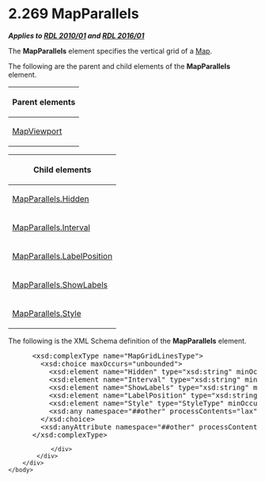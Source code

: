<html dir="LTR" xmlns:mshelp="http://msdn.microsoft.com/mshelp" xmlns:ddue="http://ddue.schemas.microsoft.com/authoring/2003/5" xmlns:xlink="http://www.w3.org/1999/xlink" xmlns:tool="http://www.microsoft.com/tooltip">
    <head>
        <meta http-equiv="Content-Type" content="text/html; CHARSET=utf-8"></meta>
        <meta name="save" content="history"></meta>
        <title>2.269 MapParallels</title>
        <xml>
            <mshelp:toctitle title="2.269 MapParallels"></mshelp:toctitle>
            <mshelp:rltitle title="[MS-RDL]: MapParallels"></mshelp:rltitle>
            <mshelp:keyword index="A" term="3d9fec55-d247-4a40-821d-3bde34fafbe9"></mshelp:keyword>
            <mshelp:attr name="DCSext.ContentType" value="open specification"></mshelp:attr>
            <mshelp:attr name="AssetID" value="3d9fec55-d247-4a40-821d-3bde34fafbe9"></mshelp:attr>
            <mshelp:attr name="TopicType" value="kbRef"></mshelp:attr>
            <mshelp:attr name="DCSext.Title" value="[MS-RDL]: MapParallels" />
        </xml>
    </head>
    <body>
        <div id="header">
            <h1 class="heading">2.269 MapParallels</h1>
        </div>
        <div id="mainSection">
            <div id="mainBody">
                <div id="allHistory" class="saveHistory"></div>
                <div id="sectionSection0" class="section" name="collapseableSection">
                    

<p><b><i>Applies to </i></b><a href="3428e690-a348-4ec7-8a6a-8efb42d2cdee.htm"><b><i>RDL 2010/01</i></b></a><b><i>
and </i></b><a href="52ce3983-2bfc-4e72-9359-42aaf5fe4509.htm"><b><i>RDL 2016/01</i></b></a></p>

<p>The <b>MapParallels</b> element specifies the vertical grid
of a <a href="fd166dd8-6772-4507-b3f6-50a2b7cfd6ac.htm">Map</a>.</p>

<p>The following are the parent and child elements of the <b>MapParallels</b>
element.</p>

<table>
 <thead>
  <tr>
   <th>
   <p>Parent elements </p>
   </th>
  </tr>
 </thead>
 <tr>
  <td>
  <p><a href="55679f1a-a5b6-4b08-b284-ff6e27deedb4.htm">MapViewport</a></p>
  </td>
 </tr>
</table>

<p> </p>

<table>
 <thead>
  <tr>
   <th>
   <p>Child elements</p>
   </th>
  </tr>
 </thead>
 <tr>
  <td>
  <p><a href="64cf1d40-7d12-4543-bb7d-4ec2a5b36954.htm">MapParallels.Hidden</a></p>
  </td>
 </tr>
 <tr>
  <td>
  <p><a href="5f4f4ded-1145-463d-a7bd-0be9bcf566fd.htm">MapParallels.Interval</a></p>
  </td>
 </tr>
 <tr>
  <td>
  <p><a href="b234dadd-03e5-4d2b-8b37-d757021df049.htm">MapParallels.LabelPosition</a></p>
  </td>
 </tr>
 <tr>
  <td>
  <p><a href="d9f28406-2dbb-4ef5-869e-d3ff123e39a4.htm">MapParallels.ShowLabels</a></p>
  </td>
 </tr>
 <tr>
  <td>
  <p><a href="add3f786-39e5-4eb1-bb47-90e034c6b0cc.htm">MapParallels.Style</a></p>
  </td>
 </tr>
</table>

<p>The following is the XML Schema definition of the <b>MapParallels</b>
element.</p>

<dl>
<dd>
<div><pre> &lt;xsd:complexType name=&quot;MapGridLinesType&quot;&gt;
   &lt;xsd:choice maxOccurs=&quot;unbounded&quot;&gt;
     &lt;xsd:element name=&quot;Hidden&quot; type=&quot;xsd:string&quot; minOccurs=&quot;0&quot; /&gt;
     &lt;xsd:element name=&quot;Interval&quot; type=&quot;xsd:string&quot; minOccurs=&quot;0&quot; /&gt;
     &lt;xsd:element name=&quot;ShowLabels&quot; type=&quot;xsd:string&quot; minOccurs=&quot;0&quot; /&gt;
     &lt;xsd:element name=&quot;LabelPosition&quot; type=&quot;xsd:string&quot; minOccurs=&quot;0&quot; /&gt;
     &lt;xsd:element name=&quot;Style&quot; type=&quot;StyleType&quot; minOccurs=&quot;0&quot; /&gt;
     &lt;xsd:any namespace=&quot;##other&quot; processContents=&quot;lax&quot; /&gt;
   &lt;/xsd:choice&gt;
   &lt;xsd:anyAttribute namespace=&quot;##other&quot; processContents=&quot;lax&quot; /&gt;
 &lt;/xsd:complexType&gt;
</pre></div>
</dd></dl>


                </div>
            </div>
        </div>
    </body>
</html>